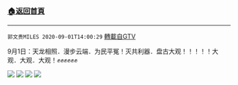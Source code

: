 ﻿###  [:house:返回首頁](https://github.com/ourhimalayas/txt)
---

`郭文贵MILES 2020-09-01T14:00:29` [轉載自GTV](https://gtv.org/web/#/UserInfo/5e596957357cc612d35a8044)

9月1日：天龙相照．漫步云端．为民平冤！灭共利器．盘古大观！！！！！大观．大观．大观！✊✊✊✊✊✊

![](https://filegroup.gtv.org/cdn-cgi/image/width=600/https://filegroup.gtv.org/group3/default/20200901/14/00/0/29057b1782776555b98d65df7895891f.jpeg)
![](https://filegroup.gtv.org/cdn-cgi/image/width=600/https://filegroup.gtv.org/group3/default/20200901/14/00/0/8adfb5a313891a4e6c50bbd178de4992.jpeg)
![](https://filegroup.gtv.org/cdn-cgi/image/width=600/https://filegroup.gtv.org/group3/default/20200901/14/00/0/84c7a0579cc57723cc83362f7806347c.jpeg)
![](https://filegroup.gtv.org/cdn-cgi/image/width=600/https://filegroup.gtv.org/group3/default/20200901/14/00/0/ff5cdb281fd3131049a38b06c9c3ed85.jpeg)
